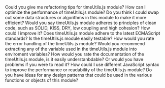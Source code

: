 Could you give me refactoring tips for timeUtils.js module?
How can I optimize the performance of timeUtils.js module? Do you think I could swap out some data structures or algorithms in this module to make it more efficient?
Would you say timeUtils.js module adheres to principles of clean code, such as SOLID, KISS, DRY, low coupling and high cohesion? How could I improve it?
Does timeUtils.js module adhere to the latest ECMAScript standards?
Is the timeUtils.js module easily testable?
How would you rate the error handling of the timeUtils.js module?
Would you recommend extracting any of the variable used in the timeUtils.js module into enviroment variables?
How would you rate the documentation of the timeUtils.js module, is it easily understanbdable? Or would you have problems if you were to read it?
How could I use different JavaScript syntax to improve the performance or readability of the timeUtils.js module?
Do you have ideas for any design patterns that could be used in the various functions or objects of this module?